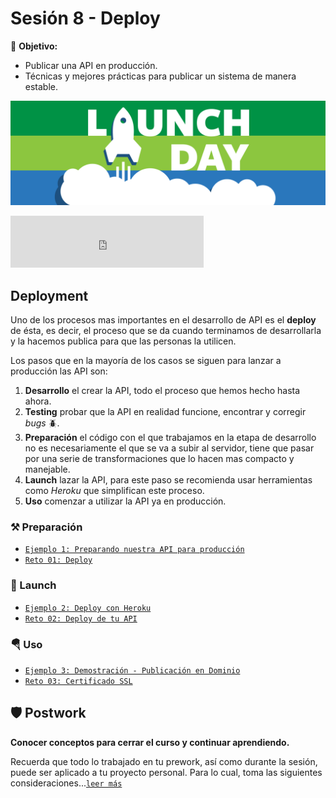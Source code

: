 # Sesión 8 - Deploy

🎯 **Objetivo:**

- Publicar una API en producción. 
- Técnicas y mejores prácticas para publicar un sistema de manera estable.



![](img/launch.png)

<iframe src="http://free.timeanddate.com/countdown/i74zafgm/n594/cf12/cm0/cu4/ct0/cs0/ca0/co0/cr0/ss0/cacf0f/cpcf09/pcfff/tcfbd9e8/fs200/szw448/szh189/iso2021-03-10T00:00:00/bo2" allowTransparency="true" frameborder="0" width="309" height="83"></iframe>


## Deployment

Uno de los procesos mas importantes en el desarrollo de API es el **deploy** de ésta, es decir, el proceso que se da cuando terminamos de desarrollarla y  la hacemos publica para que las personas la utilicen.

Los pasos que en la mayoría de los casos se siguen para lanzar a producción las API son:

1. **Desarrollo** el crear la API, todo el proceso que hemos hecho hasta ahora.
2. **Testing** probar que la API en realidad funcione, encontrar y corregir *bugs* 🪲.
3. **Preparación** el código con el que trabajamos en la etapa de desarrollo no es necesariamente el que se va a subir al servidor, tiene que pasar por una serie de transformaciones que lo hacen mas compacto y manejable.
4. **Launch** lazar la API, para este paso se recomienda usar herramientas como *Heroku* que simplifican este proceso. 
5. **Uso** comenzar a utilizar la API ya en producción.

### ⚒ Preparación 

- [`Ejemplo 1: Preparando nuestra API para producción`](Ejemplo-01/#ejemplo-1---preparando-nuestra-api-para-producción)
- [`Reto 01: Deploy`](Reto-01/#reto-1)


### 🚀 Launch 

- [`Ejemplo 2: Deploy con Heroku`](Ejemplo-02/#ejemplo-2---deploy-con-heroku)
- [`Reto 02: Deploy de tu API`](Reto-02/#reto-2)

### 🪂 Uso 

- [`Ejemplo 3: Demostración - Publicación en Dominio`](Ejemplo-03/#ejemplo-3---últimos-pasos)
- [`Reto 03: Certificado SSL`](Reto-02/#reto-3)


## 🛡 Postwork

**Conocer conceptos para cerrar el curso y continuar aprendiendo.**

Recuerda que todo lo trabajado en tu prework, así como durante la sesión, puede ser aplicado a tu proyecto personal. Para lo cual, toma las siguientes consideraciones...[`leer más`](Postwork/#postwork)
